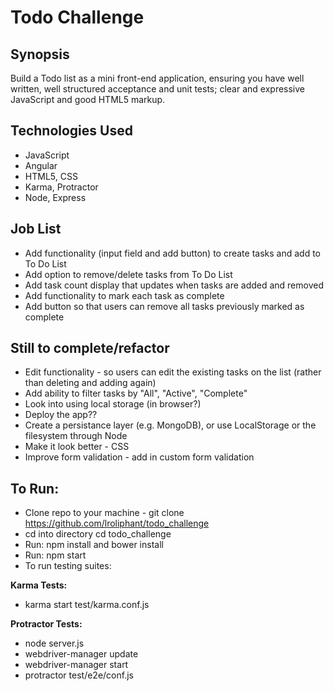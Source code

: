 Todo Challenge
===================


## Synopsis

Build a Todo list as a mini front-end application, ensuring you have well written, well structured acceptance and unit tests; clear and expressive JavaScript and good HTML5 markup.


## Technologies Used
- JavaScript
- Angular
- HTML5, CSS
- Karma, Protractor
- Node, Express



## Job List
* Add functionality (input field and add button) to create tasks and add to To Do List
* Add option to remove/delete tasks from To Do List
* Add task count display that updates when tasks are added and removed
* Add functionality to mark each task as complete
* Add button so that users can remove all tasks previously marked as complete



## Still to complete/refactor

* Edit functionality - so users can edit the existing tasks on the list (rather than deleting and adding again)
* Add ability to filter tasks by "All", "Active", "Complete"
* Look into using local storage (in browser?)
* Deploy the app??
* Create a persistance layer (e.g. MongoDB), or use LocalStorage or the filesystem through Node
* Make it look better - CSS
* Improve form validation - add in custom form validation



## To Run:

* Clone repo to your machine - git clone https://github.com/lroliphant/todo_challenge
* cd into directory cd todo_challenge
* Run: npm install and bower install
* Run: npm start
* To run testing suites:

**Karma Tests:**
* karma start test/karma.conf.js

**Protractor Tests:**
* node server.js
* webdriver-manager update
* webdriver-manager start
* protractor test/e2e/conf.js
